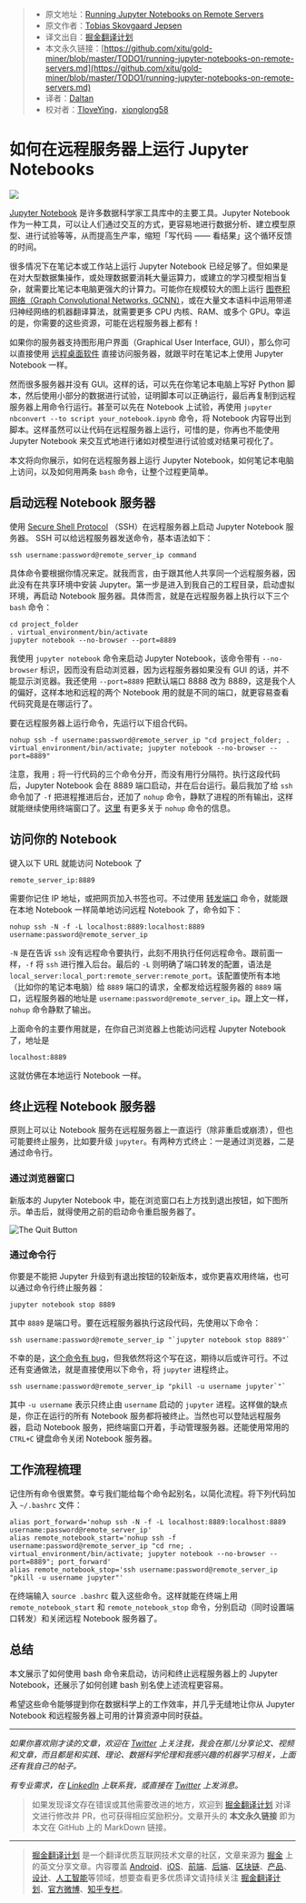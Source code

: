 > * 原文地址：[Running Jupyter Notebooks on Remote Servers](https://towardsdatascience.com/running-jupyter-notebooks-on-remote-servers-603fbcc256b3)
> * 原文作者：[Tobias Skovgaard Jepsen](https://medium.com/@tobiasskovgaardjepsen)
> * 译文出自：[掘金翻译计划](https://github.com/xitu/gold-miner)
> * 本文永久链接：[https://github.com/xitu/gold-miner/blob/master/TODO1/running-jupyter-notebooks-on-remote-servers.md](https://github.com/xitu/gold-miner/blob/master/TODO1/running-jupyter-notebooks-on-remote-servers.md)
> * 译者：[Daltan](https://github.com/Daltan)
> * 校对者：[TloveYing](https://github.com/TloveYing)，[xionglong58](https://github.com/xionglong58)

# 如何在远程服务器上运行 Jupyter Notebooks

![](https://cdn-images-1.medium.com/max/3840/1*rhhk7heUKv1KA8p50I-ElA.jpeg)

[Jupyter Notebook](https://jupyter.org/) 是许多数据科学家工具库中的主要工具。Jupyter Notebook 作为一种工具，可以让人们通过交互的方式，更容易地进行数据分析、建立模型原型、进行试验等等，从而提高生产率，缩短「写代码 —— 看结果」这个循环反馈的时间。

很多情况下在笔记本或工作站上运行 Jupyter Notebook 已经足够了。但如果是在对大型数据集操作，或处理数据要消耗大量运算力，或建立的学习模型相当复杂，就需要比笔记本电脑更强大的计算力。可能你在规模较大的图上运行 [图卷积网络（Graph Convolutional Networks, GCNN）](https://towardsdatascience.com/how-to-do-deep-learning-on-graphs-with-graph-convolutional-networks-7d2250723780)，或在大量文本语料中运用带递归神经网络的机器翻译算法，就需要更多 CPU 内核、RAM、或多个 GPU。幸运的是，你需要的这些资源，可能在远程服务器上都有！

如果你的服务器支持图形用户界面（Graphical User Interface, GUI），那么你可以直接使用 [远程桌面软件](https://en.wikipedia.org/wiki/Remote_desktop_software) 直接访问服务器，就跟平时在笔记本上使用 Jupyter Notebook 一样。

然而很多服务器并没有 GUI。这样的话，可以先在你笔记本电脑上写好 Python 脚本，然后使用小部分的数据进行试验，证明脚本可以正确运行，最后再复制到远程服务器上用命令行运行。甚至可以先在 Notebook 上试验，再使用 `jupyter nbconvert --to script your_notebook.ipynb` 命令，将 Notebook 内容导出到脚本。这样虽然可以让代码在远程服务器上运行，可惜的是，你再也不能使用 Jupyter Notebook 来交互式地进行诸如对模型进行试验或对结果可视化了。

本文将向你展示，如何在远程服务器上运行 Jupyter Notebook，如何笔记本电脑上访问，以及如何用两条 `bash` 命令，让整个过程更简单。

## 启动远程 Notebook 服务器

使用 [Secure Shell Protocol](https://en.wikipedia.org/wiki/Secure_Shell) （SSH）在远程服务器上启动 Jupyter Notebook 服务器。 SSH 可以给远程服务器发送命令，基本语法如下：

```
ssh username:password@remote_server_ip command
```

具体命令要根据你情况来定。就我而言，由于跟其他人共享同一个远程服务器，因此没有在共享环境中安装 Jupyter。第一步是进入到我自己的工程目录，启动虚拟环境，再启动 Notebook 服务器。具体而言，就是在远程服务器上执行以下三个 `bash` 命令：

```
cd project_folder
. virtual_environment/bin/activate
jupyter notebook --no-browser --port=8889
```

我使用 `jupyter notebook` 命令来启动 Jupyter Notebook，该命令带有 `--no-browser` 标识，因而没有启动浏览器，因为远程服务器如果没有 GUI 的话，并不能显示浏览器。我还使用 `--port=8889` 把默认端口 8888 改为 8889，这是我个人的偏好，这样本地和远程的两个 Notebook 用的就是不同的端口，就更容易查看代码究竟是在哪运行了。

要在远程服务器上运行命令，先运行以下组合代码。

```
nohup ssh -f username:password@remote_server_ip "cd project_folder; . virtual_environment/bin/activate; jupyter notebook --no-browser --port=8889"
```

注意，我用 `;` 将一行代码的三个命令分开，而没有用行分隔符。执行这段代码后，Jupyter Notebook 会在 8889 端口启动，并在后台运行。最后我加了给 `ssh` 命令加了 `-f` 把进程推进后台，还加了 `nohup` 命令，静默了进程的所有输出，这样就能继续使用终端窗口了。[这里](https://www.computerhope.com/unix/unohup.htm) 有更多关于 `nohup` 命令的信息。

## 访问你的 Notebook

键入以下 URL 就能访问 Notebook 了

```
remote_server_ip:8889
```

需要你记住 IP 地址，或把网页加入书签也可。不过使用 [转发端口](https://en.wikipedia.org/wiki/Port_forwarding) 命令，就能跟在本地 Notebook 一样简单地访问远程 Notebook 了，命令如下：

```
nohup ssh -N -f -L localhost:8889:localhost:8889 username:password@remote_server_ip
```

`-N` 是在告诉 `ssh` 没有远程命令要执行，此刻不用执行任何远程命令。跟前面一样，`-f` 将 `ssh` 进行推入后台。最后的 `-L` 则明确了端口转发的配置，语法是 `local_server:local_port:remote_server:remote_port`。该配置使所有本地（比如你的笔记本电脑）给 `8889` 端口的请求，全都发给远程服务器的 `8889` 端口，远程服务器的地址是 `username:password@remote_server_ip`。跟上文一样，`nohup` 命令静默了输出。

上面命令的主要作用就是，在你自己浏览器上也能访问远程 Jupyter Notebook 了，地址是

```
localhost:8889
```

这就仿佛在本地运行 Notebook 一样。

## 终止远程 Notebook 服务器

原则上可以让 Notebook 服务在远程服务器上一直运行（除非重启或崩溃），但也可能要终止服务，比如要升级 `jupyter`。有两种方式终止：一是通过浏览器，二是通过命令行。

### 通过浏览器窗口

新版本的 Jupyter Notebook 中，能在浏览窗口右上方找到退出按钮，如下图所示。单击后，就得使用之前的启动命令重启服务器了。

![The Quit Button](https://cdn-images-1.medium.com/max/6208/1*-_e16uYLCzydswb1COVosA.png)

### 通过命令行

你要是不能把 Jupyter 升级到有退出按钮的较新版本，或你更喜欢用终端，也可以通过命令行终止服务器：

```
jupyter notebook stop 8889
```

其中 `8889` 是端口号。要在远程服务器执行这段代码，先使用以下命令：

```
ssh username:password@remote_server_ip "`jupyter notebook stop 8889"`
```

不幸的是，[这个命令有 bug](https://github.com/jupyter/notebook/issues/2844#issuecomment-371220536)，但我依然将这个写在这，期待以后或许可行。不过还有变通做法，就是直接使用以下命令，将 `jupyter` 进程终止。

```
ssh username:password@remote_server_ip "pkill -u username jupyter`"`
```

其中 `-u username` 表示只终止由 `username` 启动的 `jupyter` 进程。这样做的缺点是，你正在运行的所有 Notebook 服务都将被终止。当然也可以登陆远程服务器，启动 Notebook 服务，把终端窗口开着，手动管理服务器。还能使用常用的 `CTRL+C` 键盘命令关闭 Notebook 服务器。

## 工作流程梳理

记住所有命令很累赘。幸亏我们能给每个命令起别名，以简化流程。将下列代码加入 `~/.bashrc` 文件： 

```
alias port_forward='nohup ssh -N -f -L localhost:8889:localhost:8889 username:password@remote_server_ip'
alias remote_notebook_start='nohup ssh -f username:password@remote_server_ip "cd rne; . virtual_environment/bin/activate; jupyter notebook --no-browser --port=8889"; port_forward'
alias remote_notebook_stop='ssh username:password@remote_server_ip "pkill -u username jupyter"'
```

在终端输入 `source .bashrc` 载入这些命令。这样就能在终端上用 `remote_notebook_start` 和 `remote_notebook_stop` 命令，分别启动（同时设置端口转发）和关闭远程 Notebook 服务器了。

## 总结

本文展示了如何使用 bash 命令来启动，访问和终止远程服务器上的 Jupyter Notebook，还展示了如何创建 bash 别名使上述流程更容易。

希望这些命令能够提到你在数据科学上的工作效率，并几乎无缝地让你从 Jupyter Notebook 和远程服务器上可用的计算资源中同时获益。

* * *

_如果你喜欢刚才读的文章，欢迎在 [*Twitter*](https://twitter.com/TobiasSJepsen) 上关注我，我会在那儿分享论文、视频和文章，而且都是和实践、理论、数据科学伦理和我感兴趣的机器学习相关，上面还有我自己的帖子。_

_有专业需求，在 [*LinkedIn*](https://www.linkedin.com/in/tobias-skovgaard-jepsen/) 上联系我，或直接在 [*Twitter*](https://twitter.com/TobiasSJepsen) 上发消息。_

> 如果发现译文存在错误或其他需要改进的地方，欢迎到 [掘金翻译计划](https://github.com/xitu/gold-miner) 对译文进行修改并 PR，也可获得相应奖励积分。文章开头的 **本文永久链接** 即为本文在 GitHub 上的 MarkDown 链接。

---

> [掘金翻译计划](https://github.com/xitu/gold-miner) 是一个翻译优质互联网技术文章的社区，文章来源为 [掘金](https://juejin.im) 上的英文分享文章。内容覆盖 [Android](https://github.com/xitu/gold-miner#android)、[iOS](https://github.com/xitu/gold-miner#ios)、[前端](https://github.com/xitu/gold-miner#前端)、[后端](https://github.com/xitu/gold-miner#后端)、[区块链](https://github.com/xitu/gold-miner#区块链)、[产品](https://github.com/xitu/gold-miner#产品)、[设计](https://github.com/xitu/gold-miner#设计)、[人工智能](https://github.com/xitu/gold-miner#人工智能)等领域，想要查看更多优质译文请持续关注 [掘金翻译计划](https://github.com/xitu/gold-miner)、[官方微博](http://weibo.com/juejinfanyi)、[知乎专栏](https://zhuanlan.zhihu.com/juejinfanyi)。
